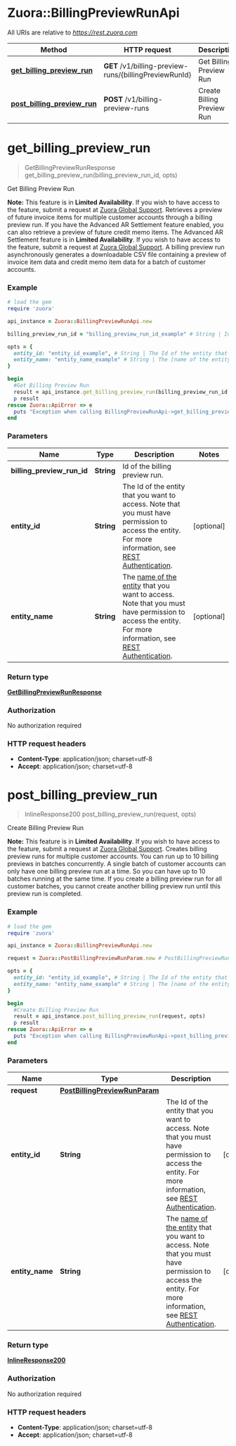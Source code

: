 # Zuora::BillingPreviewRunApi

All URIs are relative to *https://rest.zuora.com*

Method | HTTP request | Description
------------- | ------------- | -------------
[**get_billing_preview_run**](BillingPreviewRunApi.md#get_billing_preview_run) | **GET** /v1/billing-preview-runs/{billingPreviewRunId} | Get Billing Preview Run
[**post_billing_preview_run**](BillingPreviewRunApi.md#post_billing_preview_run) | **POST** /v1/billing-preview-runs | Create Billing Preview Run


# **get_billing_preview_run**
> GetBillingPreviewRunResponse get_billing_preview_run(billing_preview_run_id, opts)

Get Billing Preview Run

**Note:** This feature is in **Limited Availability**. If you wish to have access to the feature, submit a request at [Zuora Global Support](http://support.zuora.com/).    Retrieves a preview of future invoice items for multiple customer accounts through a billing preview run. If you have the Advanced AR Settlement feature enabled,  you can also retrieve a preview of future credit memo items. The Advanced AR Settlement feature is in **Limited Availability**. If you wish to have access to the feature, submit a request at [Zuora Global Support](http://support.zuora.com/).   A billing preview run asynchronously generates a downloadable CSV file containing a preview of invoice item data and credit memo item data for a batch of customer accounts. 

### Example
```ruby
# load the gem
require 'zuora'

api_instance = Zuora::BillingPreviewRunApi.new

billing_preview_run_id = "billing_preview_run_id_example" # String | Id of the billing preview run. 

opts = { 
  entity_id: "entity_id_example", # String | The Id of the entity that you want to access. Note that you must have permission to access the entity. For more information, see [REST Authentication](https://www.zuora.com/developer/api-reference/#section/Authentication/Entity-Id-and-Entity-Name).
  entity_name: "entity_name_example" # String | The [name of the entity](https://knowledgecenter.zuora.com/BB_Introducing_Z_Business/Multi-entity/B_Introduction_to_Entity_and_Entity_Hierarchy#Name_and_Display_Name) that you want to access. Note that you must have permission to access the entity. For more information, see [REST Authentication](https://www.zuora.com/developer/api-reference/#section/Authentication/Entity-Id-and-Entity-Name).
}

begin
  #Get Billing Preview Run
  result = api_instance.get_billing_preview_run(billing_preview_run_id, opts)
  p result
rescue Zuora::ApiError => e
  puts "Exception when calling BillingPreviewRunApi->get_billing_preview_run: #{e}"
end
```

### Parameters

Name | Type | Description  | Notes
------------- | ------------- | ------------- | -------------
 **billing_preview_run_id** | **String**| Id of the billing preview run.  | 
 **entity_id** | **String**| The Id of the entity that you want to access. Note that you must have permission to access the entity. For more information, see [REST Authentication](https://www.zuora.com/developer/api-reference/#section/Authentication/Entity-Id-and-Entity-Name). | [optional] 
 **entity_name** | **String**| The [name of the entity](https://knowledgecenter.zuora.com/BB_Introducing_Z_Business/Multi-entity/B_Introduction_to_Entity_and_Entity_Hierarchy#Name_and_Display_Name) that you want to access. Note that you must have permission to access the entity. For more information, see [REST Authentication](https://www.zuora.com/developer/api-reference/#section/Authentication/Entity-Id-and-Entity-Name). | [optional] 

### Return type

[**GetBillingPreviewRunResponse**](GetBillingPreviewRunResponse.md)

### Authorization

No authorization required

### HTTP request headers

 - **Content-Type**: application/json; charset=utf-8
 - **Accept**: application/json; charset=utf-8



# **post_billing_preview_run**
> InlineResponse200 post_billing_preview_run(request, opts)

Create Billing Preview Run

**Note:** This feature is in **Limited Availability**. If you wish to have access to the feature, submit a request at [Zuora Global Support](http://support.zuora.com/).   Creates billing preview runs for multiple customer accounts.  You can run up to 10 billing previews in batches concurrently. A single batch of customer accounts can only have one billing preview run at a time. So you can have up to 10 batches running at the same time. If you create a billing preview run for all customer batches, you cannot create another billing preview run until this preview run is completed. 

### Example
```ruby
# load the gem
require 'zuora'

api_instance = Zuora::BillingPreviewRunApi.new

request = Zuora::PostBillingPreviewRunParam.new # PostBillingPreviewRunParam | 

opts = { 
  entity_id: "entity_id_example", # String | The Id of the entity that you want to access. Note that you must have permission to access the entity. For more information, see [REST Authentication](https://www.zuora.com/developer/api-reference/#section/Authentication/Entity-Id-and-Entity-Name).
  entity_name: "entity_name_example" # String | The [name of the entity](https://knowledgecenter.zuora.com/BB_Introducing_Z_Business/Multi-entity/B_Introduction_to_Entity_and_Entity_Hierarchy#Name_and_Display_Name) that you want to access. Note that you must have permission to access the entity. For more information, see [REST Authentication](https://www.zuora.com/developer/api-reference/#section/Authentication/Entity-Id-and-Entity-Name).
}

begin
  #Create Billing Preview Run
  result = api_instance.post_billing_preview_run(request, opts)
  p result
rescue Zuora::ApiError => e
  puts "Exception when calling BillingPreviewRunApi->post_billing_preview_run: #{e}"
end
```

### Parameters

Name | Type | Description  | Notes
------------- | ------------- | ------------- | -------------
 **request** | [**PostBillingPreviewRunParam**](PostBillingPreviewRunParam.md)|  | 
 **entity_id** | **String**| The Id of the entity that you want to access. Note that you must have permission to access the entity. For more information, see [REST Authentication](https://www.zuora.com/developer/api-reference/#section/Authentication/Entity-Id-and-Entity-Name). | [optional] 
 **entity_name** | **String**| The [name of the entity](https://knowledgecenter.zuora.com/BB_Introducing_Z_Business/Multi-entity/B_Introduction_to_Entity_and_Entity_Hierarchy#Name_and_Display_Name) that you want to access. Note that you must have permission to access the entity. For more information, see [REST Authentication](https://www.zuora.com/developer/api-reference/#section/Authentication/Entity-Id-and-Entity-Name). | [optional] 

### Return type

[**InlineResponse200**](InlineResponse200.md)

### Authorization

No authorization required

### HTTP request headers

 - **Content-Type**: application/json; charset=utf-8
 - **Accept**: application/json; charset=utf-8




